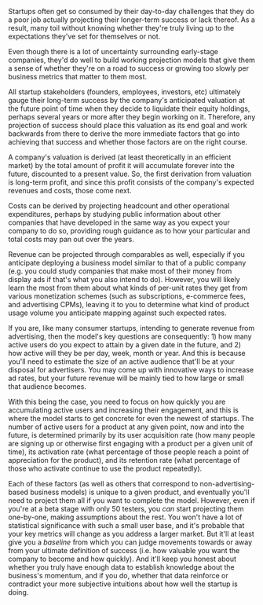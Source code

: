 <p>Startups often get so consumed by their day-to-day challenges that they do a poor job actually projecting their longer-term success or lack thereof. As a result, many toil without knowing whether they're truly living up to the expectations they've set for themselves or not.</p>

<p>Even though there is a lot of uncertainty surrounding early-stage companies, they'd do well to build working projection models that give them a sense of whether they're on a road to success or growing too slowly per business metrics that matter to them most.</p>

<p>All startup stakeholders (founders, employees, investors, etc) ultimately gauge their long-term success by the company's anticipated valuation at the future point of time when they decide to liquidate their equity holdings, perhaps several years or more after they begin working on it. Therefore, any projection of success should place this valuation as its end goal and work backwards from there to derive the more immediate factors that go into achieving that success and whether those factors are on the right course.</p>

<p>A company's valuation is derived (at least theoretically in an efficient market) by the total amount of profit it will accumulate forever into the future, discounted to a present value. So, the first derivation from valuation is long-term profit, and since this profit consists of the company's expected revenues and costs, those come next.</p>

<p>Costs can be derived by projecting headcount and other operational expenditures, perhaps by studying public information about other companies that have developed in the same way as you expect your company to do so, providing rough guidance as to how your particular and total costs may pan out over the years.</p>

<p>Revenue can be projected through comparables as well, especially if you anticipate deploying a business model similar to that of a public company (e.g. you could study companies that make most of their money from display ads if that's what you also intend to do). However, you will likely learn the most from them about what kinds of per-unit rates they get from various monetization schemes (such as subscriptions, e-commerce fees, and advertising CPMs), leaving it to you to determine what kind of product usage volume you anticipate mapping against such expected rates.</p>

<p>If you are, like many consumer startups, intending to generate revenue from advertising, then the model's key questions are consequently: 1) how many active users do you expect to attain by a given date in the future, and 2) how active will they be per day, week, month or year. And this is because you'll need to estimate the size of an active audience that'll be at your disposal for advertisers. You may come up with innovative ways to increase ad rates, but your future revenue will be mainly tied to how large or small that audience becomes.</p>

<p>With this being the case, you need to focus on how quickly you are accumulating active users and increasing their engagement, and this is where the model starts to get concrete for even the newest of startups. The number of active users for a product at any given point, now and into the future, is determined primarily by its user acquisition rate (how many people are signing up or otherwise first engaging with a product per a given unit of time), its activation rate (what percentage of those people reach a point of appreciation for the product), and its retention rate (what percentage of those who activate continue to use the product repeatedly).</p>

<p>Each of these factors (as well as others that correspond to non-advertising-based business models) is unique to a given product, and eventually you'll need to project them all if you want to complete the model. However, even if you're at a beta stage with only 50 testers, you <em>can</em> start projecting them one-by-one, making assumptions about the rest. You won't have a lot of statistical significance with such a small user base, and it's probable that your key metrics will change as you address a larger market. But it'll at least give you a <em>baseline</em> from which you can judge movements towards or away from your ultimate definition of success (i.e. how valuable you want the company to become and how quickly). And it'll keep you honest about whether you truly have enough data to establish knowledge about the business's momentum, and if you do, whether that data reinforce or contradict your more subjective intuitions about how well the startup is doing.</p>